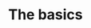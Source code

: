 ---
title: The basics
comment: page to provide the basics as a level deeper than introduction and abstract, but not too deep a level
---